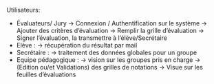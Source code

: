 Utilisateurs:
- Évaluateurs/ Jury 
	-> Connexion / Authentification sur le système
  -> Ajouter des critères d’évaluation
  -> Remplir la grille d’évaluation
  -> Signer l’évaluation, la transmettre à l’élève/Secrétaire
- Elève :
  -> récupération du résultat par mail
- Secrétaire :
  -> traitement des données globales pour un groupe 
- Equipe pédagogique :
  -> vision sur les groupes pris en charge
  -> (Edition ou/et Validations) des grilles de notations
  -> Visue sur les feuilles d’évaluations
